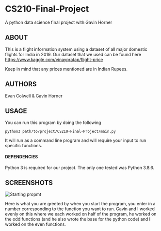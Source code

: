 # CS210-Final-Project
A python data science final project with Gavin Horner

## ABOUT
This is a flight information system using a dataset of all major domestic flights for India in 2019.
Our dataset that we used can be found here https://www.kaggle.com/vinaypratap/flight-price 

Keep in mind that any prices mentioned are in Indian Rupees.

## AUTHORS
Evan Colwell & Gavin Horner

## USAGE
You can run this program by doing the following 

```python3 path/to/project/CS210-Final-Project/main.py```

It will run as a command line program and will require your input to run specific functions.

#### DEPENDENCIES 

Python 3 is required for our project. The only one tested was Python 3.8.6.

## SCREENSHOTS

![Starting propmt](images/Start_Screen.png)

Here is what you are greeted by when you start the program, you enter in a number corresponding 
to the function you want to run. Gavin and I worked evenly on this where we each worked on half of the 
program, he worked on the odd functions (and he also wrote the base for the python code) and I worked on the
even functions.

